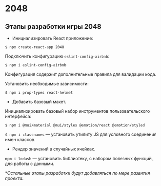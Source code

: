 # 2048

## Этапы разработки игры 2048 

- Инициализировать React приложение:

`$ npx create-react-app 2048`

Подключить конфигурацию `eslint-config-airbnb`:

`$ npm i eslint-config-airbnb`

Конфигурация содержит дополнительные правила для валидации кода.

Установить необходимые зависимости:

`$ npm i prop-types react-helmet`

- Добавить базовый макет.

Инициализировать базовый набор инструментов пользовательского интерфейса:

`$ npm i @mui/material @mui/styles @emotion/react @emotion/styled`

`$ npm i classnames` — установить утилиту JS для условного соединения имен классов.

- Рендер значений в случайных ячейках.

`npm i lodash` — установить библиотеку, с набором полезных функций, для работы с данными.

**Остальные этапы разработки будут добавляться по мере развития проекта*.
